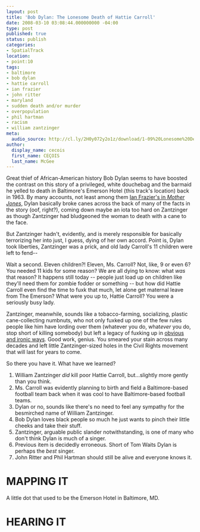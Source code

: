 ```yaml
---
layout: post
title: 'Bob Dylan: The Lonesome Death of Hattie Carroll'
date: 2008-03-10 03:08:44.000000000 -04:00
type: post
published: true
status: publish
categories:
- SpatialTrack
location:
- point:10
tags:
- baltimore
- bob dylan
- hattie carroll
- ian frazier
- john ritter
- maryland
- sudden death and/or murder
- overpopulation
- phil hartman
- racism
- william zantzinger
meta:
  audio_source: http://cl.ly/2H0y072y2o1z/download/1-09%20Lonesome%20Death%20Of%20Hattie%20Carroll.mp3
author:
  display_name: cecois
  first_name: CEÇOIS
  last_name: McGee
---
```


Great thief of African-American history Bob Dylan seems to have boosted the contrast on this story of a privileged, white douchebag and the barmaid he yelled to death in Baltimore's Emerson Hotel (this track's location) back in 1963. By many accounts, not least among them <a href="http://search.proquest.com/docview/213809260?accountid=12492">Ian Frazier's in <em>Mother Jones</em></a>, Dylan basically broke canes across the back of many of the facts in the story (oof, right?), coming down maybe an iota too hard on Zantzinger as though Zantzinger had bludgeoned the woman to death with a cane to the face.

But Zantzinger hadn't, evidently, and is merely responsible for basically terrorizing her into just, I guess, dying of her own accord. Point is, Dylan took liberties, Zantzinger was a prick, and old lady Carroll's 11 children were left to fend--

Wait a second. Eleven children?! Eleven, Ms. Carroll? Not, like, 9 or even 6? You needed 11 kids for some reason? We are all dying to know: what *was* that reason? It happens still today -- people just load up on children like they'll need them for zombie fodder or something -- but how did Hattie Carroll even find the time to fuxk that much, let alone get maternal leave from The Emerson? What were you up to, Hattie Carroll? You were a seriously busy lady.

Zantzinger, meanwhile, sounds like a tobacco-farming, socializing, plastic cane-collecting numbnuts, who not only fuxked up one of the few rules people like him have lording over them (whatever you do, what*ever* you do, stop short of killing somebody) but left a legacy of fuxking up in <a href="http://www.washingtonpost.com/wp-dyn/content/article/2006/05/31/AR2006053100658.html">obvious and ironic ways</a>. Good work, genius. You smeared your stain across many decades and left little Zantzinger-sized holes in the Civil Rights movement that will last for years to come.

So there you have it. What have we learned?
<ol>
<li>William Zantzinger <em>did</em> kill poor Hattie Carroll, but...slightly more gently than you think.</li>
<li>Ms. Carroll was evidently planning to birth and field a Baltimore-based football team back when it was cool to have Baltimore-based football teams.</li>
<li>Dylan or no, sounds like there's no need to feel any sympathy for the besmirched name of William Zantzinger.</li>
<li>Bob Dylan loves black people so much he just wants to pinch their little cheeks and take their stuff.</li>
<li>Zantzinger, arguable public slander notwithstanding, is one of many who don't think Dylan is much of a singer.</li>
<li>Previous item is decidedly erroneous. Short of Tom Waits Dylan is perhaps the <em>best</em> singer.</li>
<li>John Ritter and Phil Hartman should still be alive and everyone knows it.</li>
</ol>

# MAPPING IT
A little <span data-target="milleria" data-id="g.10" class="trigger">dot that used to be the Emerson Hotel</span> in Baltimore, MD.

# HEARING IT
<!-- <iframe src="https://embed.spotify.com/?uri=spotify%3Atrack%3A6j1fiAG1NFBqPDRfJY19Yv" width="400" height="180" frameborder="0" allowtransparency="true"></iframe> -->